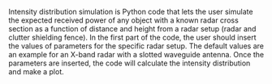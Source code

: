 Intensity distribution simulation is Python code that lets the user simulate the expected received power of any object with a known radar cross section as a function of distance and height from a radar setup (radar and clutter shielding fence).
In the first part of the code, the user should insert the values of parameters for the specific radar setup. The default values are an example for an X-band radar with a slotted waveguide antenna.
Once the parameters are inserted, the code will calculate the intensity distribution and make a plot.
